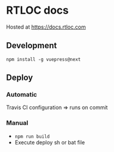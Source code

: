 <!-- ![Build passing](https://travis-ci.com/RT-LOC/docs.svg?branch=master) -->

# RTLOC docs
Hosted at https://docs.rtloc.com

## Development
`npm install -g vuepress@next`

## Deploy

### Automatic
Travis CI configuration => runs on commit

### Manual
* `npm run build`
* Execute deploy sh or bat file